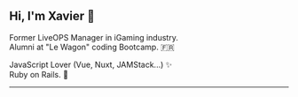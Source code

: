 
## Hi, I'm Xavier :wave:

Former LiveOPS Manager in iGaming industry. <br/>
Alumni at "Le Wagon" coding Bootcamp. :fr:

JavaScript Lover (Vue, Nuxt, JAMStack...) :sparkles: <br/>
Ruby on Rails. :gem: <br/>

----
